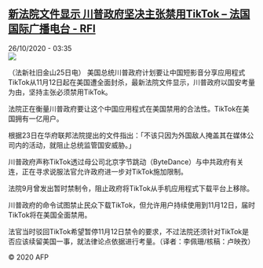 <!--1603684471000-->
[新法院文件显示 川普政府坚决主张禁用TikTok – 法国国际广播电台 - RFI](http://www.rfi.fr//cn/contenu/20201026-%E6%96%B0%E6%B3%95%E9%99%A2%E6%96%87%E4%BB%B6%E6%98%BE%E7%A4%BA-%E5%B7%9D%E6%99%AE%E6%94%BF%E5%BA%9C%E5%9D%9A%E5%86%B3%E4%B8%BB%E5%BC%A0%E7%A6%81%E7%94%A8tiktok)
------

<div>26/10/2020 - 03:35</div><img src="https://s.rfi.fr/media/display/820f7dd8-1737-11eb-8de6-005056a964fe/w:310/p:16x9/int0003b.201026103502.jpg"><div class="t-content__body u-clearfix"><p>（法新社旧金山25日电）    美国总统川普政府计划要让中国短影音分享应用程式TikTok从11月12日起在美国遭全面封杀，最新法院文件显示，川普政府以国安考量为由，坚持主张必须禁用TikTok。</p><p>    法院正在衡量川普政府要让这个中国应用程式在美国禁用的合法性。TikTok在美国拥有一亿用户。</p><p>    根据23日在华府联邦法院提出的文件指出：「不该只因为外国敌人掩盖其在媒体公司内的活动，就阻止总统监管国安威胁。」</p><p>    川普政府声称TikTok透过母公司北京字节跳动（ByteDance）与中共政府有关连，正在寻求说服法官允许政府进一步对TikTok施加限制。</p><p>    法院9月曾发出暂时禁制令，阻止政府将TikTok从手机应用程式下载平台上移除。</p><p>    川普政府的命令试图禁止民众下载TikTok，但允许用户持续使用到11月12日，届时TikTok将在美国全面禁用。</p><p>    法官当时驳回TikTok希望暂停11月12日禁令的要求，不过法院还须针对TikTok是否应该续留美国一事，就法律论点依据进行考量。（译者：李佩珊/核稿：卢映孜）</p><p class="t-copyright">© 2020 AFP</p>        </div>
